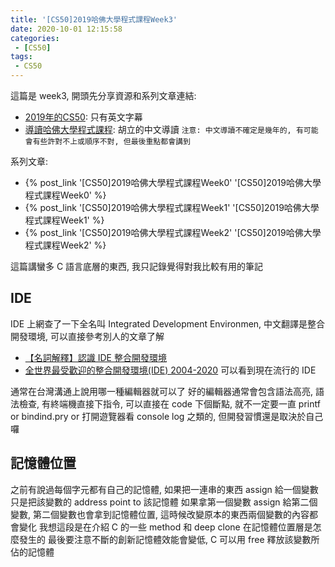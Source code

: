 ```yaml
---
title: '[CS50]2019哈佛大學程式課程Week3'
date: 2020-10-01 12:15:58
categories:
 - [CS50]
tags:
 - CS50
---
```


這篇是 week3, 開頭先分享資源和系列文章連結:

- [2019年的CS50](https://sihhanwang.github.io/2019/04/09/hexo-tutorial/): 只有英文字幕
- [導讀哈佛大學程式課程](https://www.lidemy.com/courses/192307/lectures/3062865): 胡立的中文導讀
`注意: 中文導讀不確定是幾年的, 有可能會有些許對不上或順序不對, 但最後重點都會講到`

系列文章:
- {% post_link '[CS50]2019哈佛大學程式課程Week0' '[CS50]2019哈佛大學程式課程Week0' %}
- {% post_link '[CS50]2019哈佛大學程式課程Week1' '[CS50]2019哈佛大學程式課程Week1' %}
- {% post_link '[CS50]2019哈佛大學程式課程Week2' '[CS50]2019哈佛大學程式課程Week2' %}

這篇講蠻多 C 語言底層的東西, 我只記錄覺得對我比較有用的筆記

## IDE

IDE 上網查了一下全名叫 Integrated Development Environmen, 中文翻譯是整合開發環境, 可以直接參考別人的文章了解
- [【名詞解釋】認識 IDE 整合開發環境](https://makerpro.cc/2015/08/what-is-ide/)
- [全世界最受歡迎的整合開發環境(IDE) 2004-2020](https://www.youtube.com/watch?v=rUd4skgVT74) 可以看到現在流行的 IDE

通常在台灣溝通上說用哪一種編輯器就可以了
好的編輯器通常會包含語法高亮, 語法檢查, 有終端機直接下指令, 可以直接在 code 下個斷點, 就不一定要一直 printf or bindind.pry or 打開遊覽器看 console log 之類的, 但開發習慣還是取決於自己囉

## 記憶體位置

之前有說過每個字元都有自己的記憶體, 如果把一連串的東西 assign 給一個變數只是把該變數的 address point to 該記憶體
如果拿第一個變數 assign 給第二個變數, 第二個變數也會拿到記憶體位置, 這時候改變原本的東西兩個變數的內容都會變化
我想這段是在介紹 C 的一些 method 和 deep clone 在記憶體位置層是怎麼發生的
最後要注意不斷的創新記憶體效能會變低, C 可以用 free 釋放該變數所佔的記憶體

